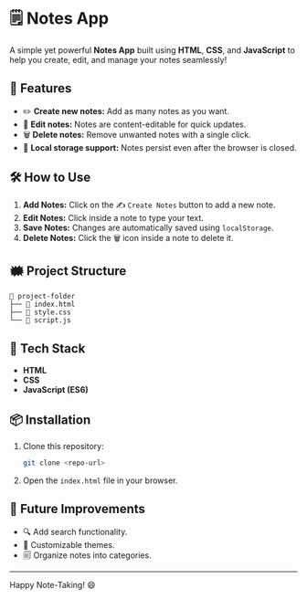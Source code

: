# 🗒 Notes App

A simple yet powerful **Notes App** built using **HTML**, **CSS**, and **JavaScript** to help you create, edit, and manage your notes seamlessly!  

## 🚀 Features  
- ✏️ **Create new notes:** Add as many notes as you want.  
- 🕋️ **Edit notes:** Notes are content-editable for quick updates.  
- 🗑️ **Delete notes:** Remove unwanted notes with a single click.  
- 💾 **Local storage support:** Notes persist even after the browser is closed.  

## 🛠️ How to Use  
1. **Add Notes:** Click on the ✍️ `Create Notes` button to add a new note.  
2. **Edit Notes:** Click inside a note to type your text.  
3. **Save Notes:** Changes are automatically saved using `localStorage`.  
4. **Delete Notes:** Click the 🗑️ icon inside a note to delete it.  

## 🗰️ Project Structure  
```  
📁 project-folder  
├── 📄 index.html  
├── 🎨 style.css  
└── 📜 script.js  
```

## 🌟 Tech Stack  
- **HTML**  
- **CSS**  
- **JavaScript (ES6)**  


## 📦 Installation  
1. Clone this repository:  
   ```bash  
   git clone <repo-url>  
   ```  
2. Open the `index.html` file in your browser.  

## 🤔 Future Improvements  
- 🔍 Add search functionality.  
- 🎨 Customizable themes.  
- 🗐 Organize notes into categories.

---

Happy Note-Taking! 😄

